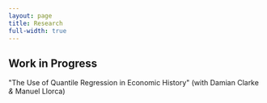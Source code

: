 ```yaml
---
layout: page
title: Research
full-width: true
---
```


## Work in Progress

"The Use of Quantile Regression in Economic History" (with Damian Clarke _&_ Manuel Llorca)
